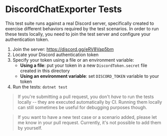 ﻿# DiscordChatExporter Tests

This test suite runs against a real Discord server, specifically created to exercise different behaviors required by the test scenarios.
In order to run these tests locally, you need to join the test server and configure your authentication token.

1. Join the server: https://discord.gg/eRV8Vap5bm
2. Locate your Discord authentication token
3. Specify your token using a file or an environment variable:
    - **Using a file**: put your token in a new `DiscordToken.secret` file created in this directory
    - **Using an environment variable**: set `DISCORD_TOKEN` variable to your token
4. Run the tests: `dotnet test`

> If you're submitting a pull request, you don't _have_ to run the tests locally -- they are executed automatically by CI.
Running them locally can still sometimes be useful for debugging purposes though.
 
> If you want to have a new test case or a scenario added, please let me know in your pull request.
Currently, it's not possible to add them by yourself.